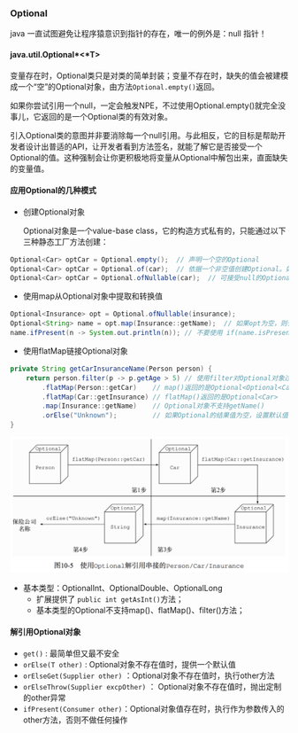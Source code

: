 

### Optional
java 一直试图避免让程序猿意识到指针的存在，唯一的例外是：null 指针！

#### <a name="fenced-code-block">java.util.Optional*&lt;*T></a>

变量存在时，Optional类只是对类的简单封装；变量不存在时，缺失的值会被建模成一个“空”的Optional对象，由方法`Optional.empty()`返回。

如果你尝试引用一个null，一定会触发NPE，不过使用Optional.empty()就完全没事儿，它返回的是一个Optional类的有效对象。

引入Optional类的意图并非要消除每一个null引用。与此相反，它的目标是帮助开发者设计出普适的API，让开发者看到方法签名，就能了解它是否接受一个Optional的值。这种强制会让你更积极地将变量从Optional中解包出来，直面缺失的变量值。

#### <a name="fenced-code-block">应用Optional的几种模式</a>

* 创建Optional对象

  Optional对象是一个value-base class，它的构造方式私有的，只能通过以下三种静态工厂方法创建：

````java
Optional<Car> optCar = Optional.empty();  // 声明一个空的Optional
Optional<Car> optCar = Optional.of(car);  // 依据一个非空值创建Optional。如果car为null，则抛出NPE
Optional<Car> optCar = Optional.ofNullable(car);  // 可接受null的Optional。如果car是null，则得到的Optional对象就是个空对象，不是null
````

* 使用map从Optional对象中提取和转换值

````java
Optional<Insurance> opt = Optional.ofNullable(insurance);
Optional<String> name = opt.map(Insurance::getName);  // 如果opt为空，则什么都不做
name.ifPresent(n -> System.out.println(n)); // 不要使用 if(name.isPresent()) {}
````

* 使用flatMap链接Optional对象

````java
private String getCarInsuranceName(Person person) {
	return person.filter(p -> p.getAge > 5)	// 使用filter对Optional对象过滤
        .flatMap(Person::getCar)	// map()返回的是Optional<Optional<Car>>，为嵌套optional
        .flatMap(Car::getInsurance)	// flatMap()返回的是Optional<Car>
        .map(Insurance::getName)	// Optional对象不支持getName()
        .orElse("Unknown");			// 如果Optional的结果值为空，设置默认值
}
````
![使用Optional解引用串接的Person/Car/Insurance](resources/optional_check.png)

* 基本类型：OptionalInt、OptionalDouble、OptionalLong
	* 扩展提供了 `public int getAsInt()`方法；
	* 基本类型的Optional不支持map()、flatMap()、filter()方法；

#### <a name="fenced-code-block">解引用Optional对象</a>

* `get()` : 最简单但又最不安全
* `orElse(T other)` : Optional对象不存在值时，提供一个默认值
* `orElseGet(Supplier other)` ：Optional对象不存在值时，执行other方法
* `orElseThrow(Supplier excpOther)` ： Optional对象不存在值时，抛出定制的other异常
* `ifPresent(Consumer other)`：Optional对象值存在时，执行作为参数传入的other方法，否则不做任何操作
